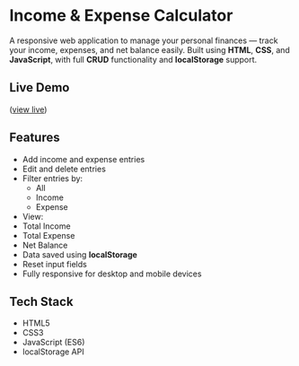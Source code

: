 #  Income & Expense Calculator

A responsive web application to manage your personal finances — track your income, expenses, and net balance easily. Built using **HTML**, **CSS**, and **JavaScript**, with full **CRUD** functionality and **localStorage** support.

## Live Demo

([view live](https://1income-expense-calculator.netlify.app/))

## Features

- Add income and expense entries
- Edit and delete entries
- Filter entries by:
  - All
  - Income
  - Expense
-  View:
  - Total Income
  - Total Expense
  - Net Balance
-  Data saved using **localStorage**
-  Reset input fields
- Fully responsive for desktop and mobile devices

## Tech Stack

- HTML5
- CSS3
- JavaScript (ES6)
- localStorage API
